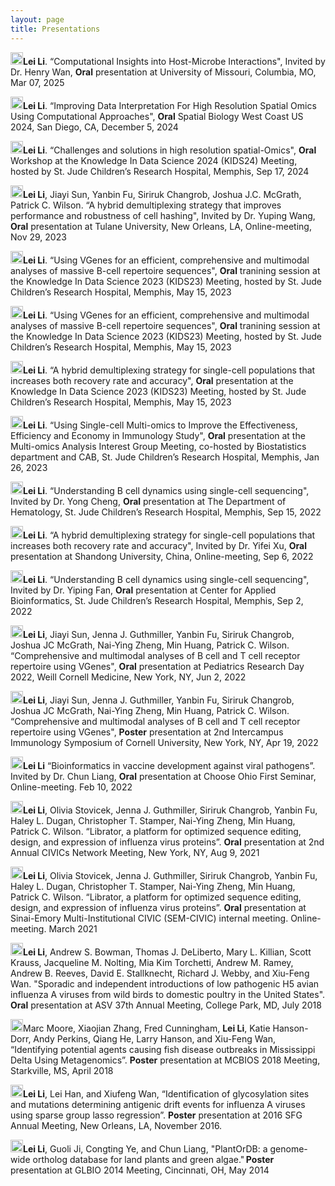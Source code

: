 ```yaml
---
layout: page
title: Presentations
---
```

<img src="../../img/conference.png" height="20px">**Lei Li**. “Computational Insights into Host-Microbe Interactions", Invited by Dr. Henry Wan, **Oral** presentation at University of Missouri, Columbia, MO, Mar 07, 2025

<img src="../../img/conference.png" height="20px">**Lei Li**. “Improving Data Interpretation For High Resolution Spatial Omics Using Computational Approaches", **Oral** Spatial Biology West Coast US 2024, San Diego, CA, December 5, 2024

<img src="../../img/conference.png" height="20px">**Lei Li**. “Challenges and solutions in high resolution spatial-Omics", **Oral** Workshop at the Knowledge In Data Science 2024 (KIDS24) Meeting, hosted by St. Jude Children’s Research Hospital, Memphis, Sep 17, 2024

<img src="../../img/conference.png" height="20px">**Lei Li**, Jiayi Sun, Yanbin Fu, Siriruk Changrob, Joshua J.C. McGrath, Patrick C. Wilson. “A hybrid demultiplexing strategy that improves performance and robustness of cell hashing", Invited by Dr. Yuping Wang, **Oral** presentation at Tulane University, New Orleans, LA, Online-meeting, Nov 29, 2023

<img src="../../img/conference.png" height="20px">**Lei Li**. “Using VGenes for an efficient, comprehensive and multimodal analyses of massive B-cell repertoire sequences", **Oral** tranining session at the Knowledge In Data Science 2023 (KIDS23) Meeting, hosted by St. Jude Children’s Research Hospital, Memphis, May 15, 2023

<img src="../../img/conference.png" height="20px">**Lei Li**. “Using VGenes for an efficient, comprehensive and multimodal analyses of massive B-cell repertoire sequences", **Oral** tranining session at the Knowledge In Data Science 2023 (KIDS23) Meeting, hosted by St. Jude Children’s Research Hospital, Memphis, May 15, 2023

<img src="../../img/conference.png" height="20px">**Lei Li**. “A hybrid demultiplexing strategy for single-cell populations that increases both recovery rate and accuracy", **Oral** presentation at the Knowledge In Data Science 2023 (KIDS23) Meeting, hosted by St. Jude Children’s Research Hospital, Memphis, May 15, 2023

<img src="../../img/conference.png" height="20px">**Lei Li**. “Using Single-cell Multi-omics to Improve the Effectiveness, Efficiency and Economy in Immunology Study", **Oral** presentation at the Multi-omics Analysis Interest Group Meeting, co-hosted by Biostatistics department and CAB, St. Jude Children’s Research Hospital, Memphis, Jan 26, 2023

<img src="../../img/conference.png" height="20px">**Lei Li**. “Understanding B cell dynamics using single-cell sequencing", Invited by Dr. Yong Cheng, **Oral** presentation at The Department of Hematology, St. Jude Children’s Research Hospital, Memphis, Sep 15, 2022

<img src="../../img/conference.png" height="20px">**Lei Li**. “A hybrid demultiplexing strategy for single-cell populations that increases both recovery rate and accuracy", Invited by Dr. Yifei Xu, **Oral** presentation at Shandong University, China, Online-meeting, Sep 6, 2022

<img src="../../img/conference.png" height="20px">**Lei Li**. “Understanding B cell dynamics using single-cell sequencing", Invited by Dr. Yiping Fan, **Oral** presentation at Center for Applied Bioinformatics, St. Jude Children’s Research Hospital, Memphis, Sep 2, 2022

<img src="../../img/conference.png" height="20px">**Lei Li**, Jiayi Sun, Jenna J. Guthmiller, Yanbin Fu, Siriruk Changrob, Joshua JC McGrath, Nai-Ying Zheng, Min Huang, Patrick C. Wilson. “Comprehensive and multimodal analyses of B cell and T cell receptor repertoire using VGenes", **Oral** presentation at Pediatrics Research Day 2022, Weill Cornell Medicine, New York, NY, Jun 2, 2022

<img src="../../img/conference.png" height="20px">**Lei Li**, Jiayi Sun, Jenna J. Guthmiller, Yanbin Fu, Siriruk Changrob, Joshua JC McGrath, Nai-Ying Zheng, Min Huang, Patrick C. Wilson. “Comprehensive and multimodal analyses of B cell and T cell receptor repertoire using VGenes", **Poster** presentation at 2nd Intercampus Immunology Symposium of Cornell University, New York, NY, Apr 19, 2022

<img src="../../img/conference.png" height="20px">**Lei Li** “Bioinformatics in vaccine development against viral pathogens”. Invited by Dr. Chun Liang, **Oral** presentation at Choose Ohio First Seminar, Online-meeting. Feb 10, 2022 

<img src="../../img/conference.png" height="20px">**Lei Li**, Olivia Stovicek, Jenna J. Guthmiller, Siriruk Changrob, Yanbin Fu, Haley L. Dugan, Christopher T. Stamper, Nai-Ying Zheng, Min Huang, Patrick C. Wilson. “Librator, a platform for optimized sequence editing, design, and expression of influenza virus proteins”. **Oral** presentation at 2nd Annual CIVICs Network Meeting, New York, NY, Aug 9, 2021 

<img src="../../img/conference.png" height="20px">**Lei Li**, Olivia Stovicek, Jenna J. Guthmiller, Siriruk Changrob, Yanbin Fu, Haley L. Dugan, Christopher T. Stamper, Nai-Ying Zheng, Min Huang, Patrick C. Wilson. “Librator, a platform for optimized sequence editing, design, and expression of influenza virus proteins”. **Oral** presentation at Sinai-Emory Multi-Institutional CIVIC (SEM-CIVIC) internal meeting. Online-meeting. March 2021 

<img src="../../img/conference.png" height="20px">**Lei Li**, Andrew S. Bowman, Thomas J. DeLiberto, Mary L. Killian, Scott Krauss, Jacqueline M. Nolting, Mia Kim Torchetti, Andrew M. Ramey, Andrew B. Reeves, David E. Stallknecht, Richard J. Webby, and Xiu-Feng Wan. "Sporadic and independent introductions of low pathogenic H5 avian influenza A viruses from wild birds to domestic poultry in the United States". **Oral** presentation at ASV 37th Annual Meeting, College Park, MD, July 2018 

<img src="../../img/conference.png" height="20px">Marc Moore, Xiaojian Zhang, Fred Cunningham, **Lei Li**, Katie Hanson-Dorr, Andy Perkins, Qiang He, Larry Hanson, and Xiu-Feng Wan, “Identifying potential agents causing fish disease outbreaks in Mississippi Delta Using Metagenomics”. **Poster** presentation at MCBIOS 2018 Meeting, Starkville, MS, April 2018 

<img src="../../img/conference.png" height="20px">**Lei Li**, Lei Han, and Xiufeng Wan, “Identification of glycosylation sites and mutations determining antigenic drift events for influenza A viruses using sparse group lasso regression”. **Poster** presentation at 2016 SFG Annual Meeting, New Orleans, LA, November 2016. 

<img src="../../img/conference.png" height="20px">**Lei Li**, Guoli Ji, Congting Ye, and Chun Liang, "PlantOrDB: a genome-wide ortholog database for land plants and green algae." **Poster** presentation at GLBIO 2014 Meeting, Cincinnati, OH, May 2014 

